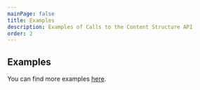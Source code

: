 ```yaml
---
mainPage: false
title: Examples
description: Examples of Calls to the Content Structure API
order: 2
---
```


## Examples

You can find more examples [here](/docs/general/examples.html).

